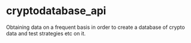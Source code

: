 # cryptodatabase_api
Obtaining data on a frequent basis in order to create a database of crypto data and test strategies etc on it.
